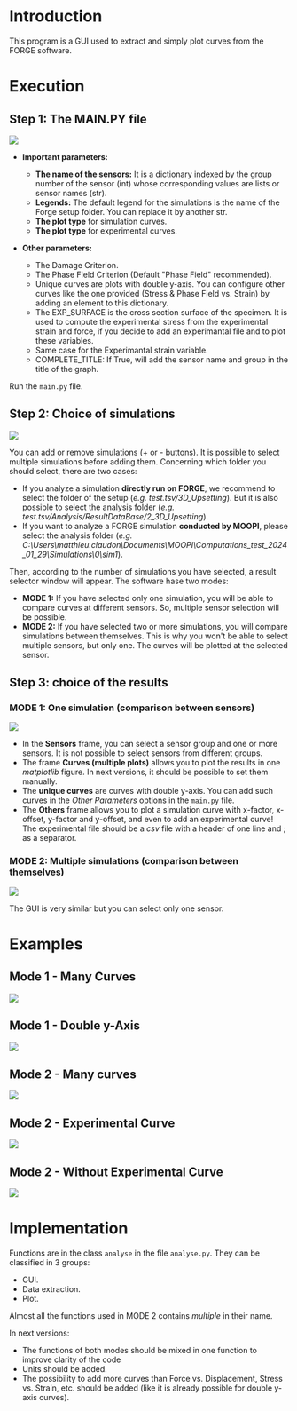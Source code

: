 # Introduction

This program is a GUI used to extract and simply plot curves from the FORGE software.

# Execution

## Step 1: The MAIN.PY file

![](./Pictures/main_file.PNG)

* **Important parameters:**
    * **The name of the sensors:** It is a dictionary indexed by the group number of the sensor (int) whose corresponding values are lists or sensor names (str).
    * **Legends:** The default legend for the simulations is the name of the Forge setup folder. You can replace it by another str.
    * **The plot type** for simulation curves.
    * **The plot type** for experimental curves.

* **Other parameters:**
    * The Damage Criterion.
    * The Phase Field Criterion (Default "Phase Field" recommended).
    * Unique curves are plots with double y-axis. You can configure other curves like the one provided (Stress & Phase Field vs. Strain) by adding an element to this dictionary.
    * The EXP_SURFACE is the cross section surface of the specimen. It is used to compute the experimental stress from the experimental strain and force, if you decide to add an experimantal file and to plot these variables.
    * Same case for the Experimantal strain variable.
    * COMPLETE_TITLE: If True, will add the sensor name and group in the title of the graph.

Run the `main.py` file. 

## Step 2: Choice of simulations
![](./Pictures/windows_simulation_choice.PNG)

You can add or remove simulations (+ or - buttons). It is possible to select multiple simulations before adding them. Concerning which folder you should select, there are two cases:
* If you analyze a simulation **directly run on FORGE**, we recommend to select the folder of the setup (*e.g. test.tsv/3D_Upsetting*). But it is also possible to select the analysis folder (*e.g. test.tsv/Analysis/ResultDataBase/2_3D_Upsetting*).
* If you want to analyze a FORGE simulation **conducted by MOOPI**, please select the analysis folder (*e.g. C:\Users\matthieu.claudon\Documents\MOOPI\Computations_test_2024_01_29\Simulations\0\sim1*).

Then, according to the number of simulations you have selected, a result selector window will appear. The software hase two modes:
* **MODE 1:** If you have selected only one simulation, you will be able to compare curves at different sensors. So, multiple sensor selection will be possible.
* **MODE 2:** If you have selected two or more simulations, you will compare simulations between themselves. This is why you won't be able to select multiple sensors, but only one. The curves will be plotted at the selected sensor.


## Step 3: choice of the results

### MODE 1: One simulation (comparison between sensors)
![](./Pictures/windows_curve_choice_mode1.PNG)
* In the **Sensors** frame, you can select a sensor group and one or more sensors. It is not possible to select sensors from different groups.
* The frame **Curves (multiple plots)** allows you to plot the results in one *matplotlib* figure. In next versions, it should be possible to set them manually.
* The **unique curves** are curves with double y-axis. You can add such curves in the *Other Parameters* options in the `main.py` file.
* The **Others** frame allows you to plot a simulation curve with x-factor, x-offset, y-factor and y-offset, and even to add an experimental curve! The experimental file should be a *csv* file with a header of one line and ; as a separator.
### MODE 2: Multiple simulations (comparison between themselves)

![](./Pictures/windows_curve_choice_mode2.PNG)

The GUI is very similar but you can select only one sensor.

# Examples
## Mode 1 - Many Curves
![](./Pictures/example_mode1_many_curves.PNG)
## Mode 1 - Double y-Axis
![](./Pictures/example_mode1_double_axis.PNG)
## Mode 2 - Many curves
![](./Pictures/example_mode2_comparison.PNG)
## Mode 2 - Experimental Curve
![](./Pictures/example_mode2_exp.PNG)
## Mode 2 - Without Experimental Curve
![](./Pictures/example_mode2_without_exp.PNG)

# Implementation

Functions are in the class `analyse` in the file `analyse.py`. They can be classified in 3 groups:
* GUI.
* Data extraction.
* Plot.

Almost all the functions used in MODE 2 contains *multiple* in their name.

In next versions:
* The functions of both modes should be mixed in one function to improve clarity of the code
* Units should be added.
* The possibility to add more curves than Force vs. Displacement, Stress vs. Strain, etc. should be added (like it is already possible for double y-axis curves).
